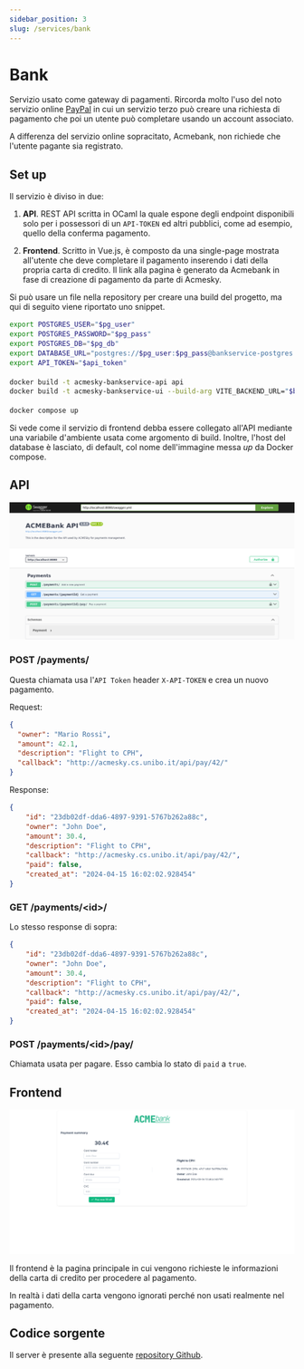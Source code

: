 ```yaml
---
sidebar_position: 3
slug: /services/bank
---
```


# Bank

Servizio usato come gateway di pagamenti. Rircorda molto l'uso del noto servizio
online [PayPal](https://paypal.com) in cui un servizio terzo può creare una
richiesta di pagamento che poi un utente può completare usando un account
associato.

A differenza del servizio online sopracitato, Acmebank, non richiede che l'utente pagante sia registrato.

## Set up

Il servizio è diviso in due:

1. **API**. REST API scritta in OCaml la quale espone degli endpoint disponibili
   solo per i possessori di un `API-TOKEN` ed altri pubblici, come ad esempio,
   quello della conferma pagamento.

2. **Frontend**. Scritto in Vue.js, è composto da una single-page mostrata
   all'utente che deve completare il pagamento inserendo i dati della propria
   carta di credito. Il link alla pagina è generato da Acmebank in fase di
   creazione di pagamento da parte di Acmesky.

Si può usare un file nella repository per creare una build del progetto, ma qui
di seguito viene riportato uno snippet.

```sh
export POSTGRES_USER="$pg_user"
export POSTGRES_PASSWORD="$pg_pass"
export POSTGRES_DB="$pg_db"
export DATABASE_URL="postgres://$pg_user:$pg_pass@bankservice-postgres:5432/$pg_db"
export API_TOKEN="$api_token"

docker build -t acmesky-bankservice-api api
docker build -t acmesky-bankservice-ui --build-arg VITE_BACKEND_URL="$bank_api" ui

docker compose up
```

Si vede come il servizio di frontend debba essere collegato all'API mediante una
variabile d'ambiente usata come argomento di build. Inoltre, l'host del database
è lasciato, di default, col nome dell'immagine messa _up_ da Docker compose.

## API

![Swagger screenshot](/img/swagger-acmebank.png)

### POST /payments/

Questa chiamata usa l'`API Token` header `X-API-TOKEN` e crea un nuovo pagamento.

Request:

```json
{
  "owner": "Mario Rossi",
  "amount": 42.1,
  "description": "Flight to CPH",
  "callback": "http://acmesky.cs.unibo.it/api/pay/42/"
}
```

Response:

```json
{
    "id": "23db02df-dda6-4897-9391-5767b262a88c",
    "owner": "John Doe",
    "amount": 30.4,
    "description": "Flight to CPH",
    "callback": "http://acmesky.cs.unibo.it/api/pay/42/",
    "paid": false,
    "created_at": "2024-04-15 16:02:02.928454"
}
```

### GET /payments/\<id\>/

Lo stesso response di sopra:

```json
{
    "id": "23db02df-dda6-4897-9391-5767b262a88c",
    "owner": "John Doe",
    "amount": 30.4,
    "description": "Flight to CPH",
    "callback": "http://acmesky.cs.unibo.it/api/pay/42/",
    "paid": false,
    "created_at": "2024-04-15 16:02:02.928454"
}
```

### POST /payments/\<id\>/pay/

Chiamata usata per pagare. Esso cambia lo stato di `paid` a `true`.

## Frontend

![Screenshot frontend](https://raw.githubusercontent.com/acme-sky/bank-service/main/assets/screenshot.png)

Il frontend è la pagina principale in cui vengono richieste le informazioni
della carta di credito per procedere al pagamento.

In realtà i dati della carta vengono ignorati perché non usati realmente nel
pagamento.


## Codice sorgente

Il server è presente alla seguente [repository Github](https://github.com/acme-sky/bank-service).
